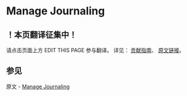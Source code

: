 # Manage Journaling

## ！本页翻译征集中！

请点击页面上方 EDIT THIS PAGE 参与翻译。
详见：
[贡献指南]( https://github.com/JinMuInfo/MongoDB-Manual-zh/blob/master/CONTRIBUTING.md )、
[原文链接](  https://docs.mongodb.com/manual/tutorial/manage-journaling/  )。

## 参见

原文 - [Manage Journaling]( https://docs.mongodb.com/manual/tutorial/manage-journaling/ )

